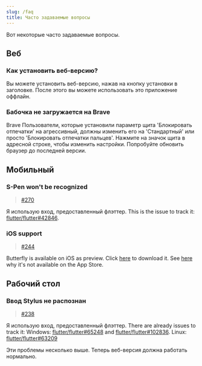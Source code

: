 ```yaml
---
slug: /faq
title: Часто задаваемые вопросы
---
```


Вот некоторые часто задаваемые вопросы.

## Веб

### Как установить веб-версию?

Вы можете установить веб-версию, нажав на кнопку установки в заголовке.
После этого вы можете использовать это приложение оффлайн.

### Бабочка не загружается на Brave

Brave Пользователи, которые установили параметр щита 'Блокировать отпечатки' на агрессивный, должны изменить его на 'Стандартный' или просто 'Блокировать отпечатки пальцев'.
Нажмите на значок щита в адресной строке, чтобы изменить настройки.
Попробуйте обновить браузер до последней версии.

## Мобильный

### S-Pen won't be recognized

> [#270](https://github.com/LinwoodDev/Butterfly/issues/270)

Я использую вход, предоставленный флэттер.
This is the issue to track it: [flutter/flutter#42846](https://github.com/flutter/flutter/issues/42846).

### iOS support

> [#244](https://github.com/LinwoodDev/Butterfly/issues/244)

Butterfly is available on iOS as preview. Click [here](https://butterfly.linwood.dev/downloads/ios) to download it. See [here](https://github.com/LinwoodDev/Butterfly/issues/244#issuecomment-1935460878) why it's not available on the App Store.

## Рабочий стол

### Ввод Stylus не распознан

> [#238](https://github.com/LinwoodDev/Butterfly/issues/238)

Я использую вход, предоставленный флэттер.
There are already issues to track it:
Windows: [flutter/flutter#65248](https://github.com/flutter/flutter/issues/65248) and [flutter/flutter#102836](https://github.com/flutter/flutter/issues/102836).
Linux: [flutter/flutter#63209](https://github.com/flutter/flutter/issues/63209)

Эти проблемы несколько выше. Теперь веб-версия должна работать нормально.
